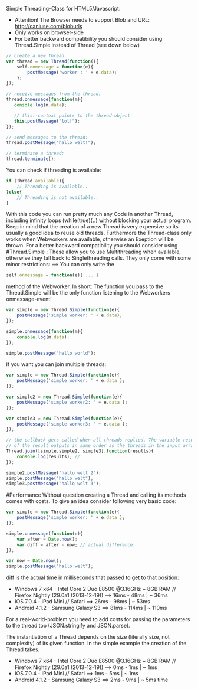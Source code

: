 Simple Threading-Class for HTML5/Javascript.

* Attention! The Browser needs to support Blob and URL: http://caniuse.com/bloburls
* Only works on browser-side
* For better backward compatibility you should consider using Thread.Simple instead of Thread (see down below)

```javascript
// create a new Thread
var thread = new Thread(function(){
    self.onmessage = function(e){
        postMessage('worker : ' + e.data);
    };
});

// receive messages from the thread:
thread.onmessage(function(m){
   console.log(m.data);

   // this.-context points to the thread-object
   this.postMessage("lol!");
});

// send messages to the thread:
thread.postMessage("hallo welt!");

// terminate a thread:
thread.terminate();

```

You can check if threading is available:
```javascript
if (Thread.available){
    // Threading is available..
}else{
    // Threading is not available..
}
```

With this code you can run pretty much any Code in another Thread, including infinity loops (while(true){..) without blocking your actual program. Keep in mind that the creation of a new Thread is very expensive so its usually a good idea to reuse old threads. Furthermore the Thread-class only works when Webworkers are available, otherwise an Exeption will be thrown.
For a better backward compatibility you should consider using
#Thread.Simple
: These allow you to use Multithreading when available, otherwise they fall back to Singlethreading calls. They only come with some minor restrictions:
==> You can only write the
```javascript
self.onmessage = function(e){ ... }
```
method of the Webworker.
In short: The function you pass to the Thread.Simple will be the only function listening to the Webworkers onmessage-event!

```javascript
var simple = new Thread.Simple(function(e){
    postMessage('simple worker: ' + e.data);
});

simple.onmessage(function(m){
    console.log(m.data);
});

simple.postMessage("hello world");

```

If you want you can join multiple threads:
```javascript
var simple = new Thread.Simple(function(e){
    postMessage('simple worker: ' + e.data );
});

var simple2 = new Thread.Simple(function(e){
    postMessage('simple worker2: ' + e.data );
});

var simple3 = new Thread.Simple(function(e){
    postMessage('simple worker3: ' + e.data );
});

// the callback gets called when all threads replied. The variable results is an array
// of the result outputs in same order as the threads in the input array
Thread.join([simple,simple2, simple3],function(results){
    console.log(results); //
});

simple2.postMessage("hallo welt 2");
simple.postMessage("hallo welt");
simple3.postMessage("hallo welt 3");
```

#Performance
Without question creating a Thread and calling its methods comes with costs.
To give an idea consider following very basic code:
```javascript
var simple = new Thread.Simple(function(e){
    postMessage('simple worker: ' + e.data );
});

simple.onmessage(function(e){
    var after = Date.now();
    var diff = after - now; // actual difference
});

var now = Date.now();
simple.postMessage("hallo welt");
```
diff is the actual time in milliseconds that passed to get to that position:
* Windows 7 x64 - Intel Core 2 Duo E8500 @3.16GHz + 8GB RAM // Firefox Nightly (29.0a1 (2013-12-19)) ==> 16ms - 48ms | ~ 36ms
* iOS 7.0.4 - iPad Mini // Safari ==> 26ms - 98ms | ~ 53ms
* Android 4.1.2 - Samsung Galaxy S3 ==> 81ms - 114ms | ~ 110ms

For a real-world-problem you need to add costs for passing the parameters to the thread too (JSON.stringify and JSON.parse).

The instantiation of a Thread depends on the size (literally size, not complexity) of its given function. In the simple example the creation of the Thread takes.
* Windows 7 x64 - Intel Core 2 Duo E8500 @3.16GHz + 8GB RAM // Firefox Nightly (29.0a1 (2013-12-19)) ==> 0ms - 1ms | ~ 1ms
* iOS 7.0.4 - iPad Mini // Safari ==> 1ms - 5ms | ~ 1ms
* Android 4.1.2 - Samsung Galaxy S3 ==> 2ms - 9ms | ~ 5ms
time